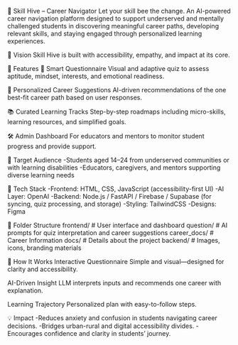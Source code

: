 🌟 Skill Hive – Career Navigator
Let your skill bee the change.
An AI-powered career navigation platform designed to support underserved and mentally challenged students in discovering meaningful career paths, developing relevant skills, and staying engaged through personalized learning experiences.

🎯 Vision
Skill Hive is built with accessibility, empathy, and impact at its core.

🚀 Features
🧠 Smart Questionnaire
Visual and adaptive quiz to assess aptitude, mindset, interests, and emotional readiness.

🎯 Personalized Career Suggestions
AI-driven recommendations of the one best-fit career path based on user responses.

📚 Curated Learning Tracks
Step-by-step roadmaps including micro-skills, learning resources, and simplified goals.

🛠️ Admin Dashboard
For educators and mentors to monitor student progress and provide support.

👥 Target Audience
-Students aged 14–24 from underserved communities or with learning disabilities
-Educators, caregivers, and mentors supporting diverse learning needs

🧰 Tech Stack
-Frontend: HTML, CSS, JavaScript (accessibility-first UI)
-AI Layer: OpenAI
-Backend: Node.js / FastAPI / Firebase / Supabase (for syncing, quiz processing, and storage)
-Styling: TailwindCSS
-Designs: Figma

📂 Folder Structure
frontend/          # User interface and dashboard
question/          # AI prompts for quiz interpretation and career suggestions
career_docs/       # Career Information
docs/              # Details about the project
backend/           # Images, icons, branding materials

🧪 How It Works
Interactive Questionnaire
Simple and visual—designed for clarity and accessibility.

AI-Driven Insight
LLM interprets inputs and recommends one career with explanation.

Learning Trajectory
Personalized plan with easy-to-follow steps.

💡 Impact
-Reduces anxiety and confusion in students navigating career decisions.
-Bridges urban-rural and digital accessibility divides.
-Encourages confidence and clarity in students’ journey.
